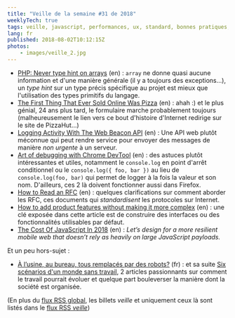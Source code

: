 ```yaml
---
title: "Veille de la semaine #31 de 2018"
weeklyTech: true
tags: veille, javascript, performances, ux, standard, bonnes pratiques, chrome, firefox, truc, web, code, php
lang: fr
published: 2018-08-02T10:12:15Z
photos:
    - images/veille_2.jpg
---
```

* [PHP: Never type hint on arrays](https://steemit.com/php/@crell/php-never-type-hint-on-arrays) (en)&nbsp;: `array` ne donne quasi aucune information et d'une manière générale (il y a toujours des exceptions…), un *type hint* sur un type précis spécifique au projet est mieux que l'utilisation des types primitifs du langage.
* [The First Thing That Ever Sold Online Was Pizza](https://thehistoryoftheweb.com/postscript/pizzanet/) (en)&nbsp;: ahah :) et le plus génial, 24 ans plus tard, le formulaire marche probablement toujours (malheureusement le lien vers ce bout d'histoire d'Internet redirige sur le site de PizzaHut…)
* [Logging Activity With The Web Beacon API](https://www.smashingmagazine.com/2018/07/logging-activity-web-beacon-api/#top) (en)&nbsp;: Une API web plutôt méconnue qui peut rendre service pour envoyer des messages de manière *non urgente* à un serveur.
* [Art of debugging with Chrome DevTool](https://medium.com/frontmen/art-of-debugging-with-chrome-devtools-ab7b5fd8e0b4) (en)&nbsp;: des astuces plutôt intéressantes et utiles, notamment le `console.log` en point d'arrêt conditionnel ou le `console.log({ foo, bar })` au lieu de `console.log(foo, bar)` qui permet de logger à la fois la valeur et son nom. D'ailleurs, ces 2 là doivent fonctionner aussi dans Firefox.
* [How to Read an RFC](https://www.mnot.net/blog/2018/07/31/read_rfc) (en)&nbsp;: quelques clarifications sur comment aborder les RFC, ces documents qui *standardisent* les protocoles sur Internet.
* [How to add product features without making it more complex](https://uxdesign.cc/default-valid-vs-default-invalid-641570ae2fec) (en)&nbsp;: une clé exposée dans cette article est de construire des interfaces ou des fonctionnalités utilisables par défaut.
* [The Cost Of JavaScript In 2018](https://medium.com/@addyosmani/the-cost-of-javascript-in-2018-7d8950fbb5d4) (en)&nbsp;: *Let’s design for a more resilient mobile web that doesn’t rely as heavily on large JavaScript payloads.*

Et un peu hors-sujet&nbsp;:

* [À l’usine, au bureau, tous remplacés par des robots?](https://lejournal.cnrs.fr/articles/a-lusine-au-bureau-tous-remplaces-par-des-robots) (fr)&nbsp;: et sa suite [Six scénarios d'un monde sans travail](https://lejournal.cnrs.fr/articles/six-scenarios-dun-monde-sans-travail), 2 articles passionnants sur comment le travail pourrait évoluer et quelque part bouleverser la manière dont la société est organisée.

(En plus du [flux RSS global](/rss.xml), les billets *veille*
et uniquement ceux là sont listés dans le [flux RSS *veille*](/rss/veille.xml))
